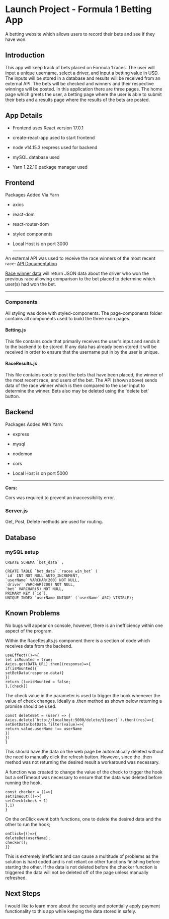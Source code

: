 # Launch Project - Formula 1 Betting App

A betting website which allows users to record their bets and see if they have won.

## Introduction 

This app will keep track of bets placed on Formula 1 races. The user will input a unique username, select a driver, and input a betting value in USD. The inputs will be stored in a database and results will be received from an external API. The bets will be checked and winners and their respective winnings will be posted. In this application there are three pages. The home page which greets the user, a betting page where the user is able to submit their bets and a results page where the results of the bets are posted. 

## App Details

- Frontend uses React version 17.0.1

- create-react-app used to start frontend

- node v14.15.3 /express used for backend

- mySQL database used

- Yarn 1.22.10 package manager used

## Frontend  

Packages Added Via Yarn

- axios

- react-dom

- react-router-dom

- styled components

- Local Host is on port 3000

  ---

An external API was used to receive the race winners of the most recent race: [API Documentation](https://ergast.com/mrd/)

  
[Race winner data](http://ergast.com/api/f1/current/last/results/1.json) will return JSON data about the driver who won the previous race allowing comparison to the bet placed to determine which user(s) had won the bet.

 ---

 ### Components

 All styling was done with styled-components.
 The page-components folder contains all components used to build the three main pages.

#### Betting.js

This file contains code that primarily receives the user's input and sends it to the backend to be stored. If any data has already been stored it will be received in order to ensure that the username put in by the user is unique.


#### RaceResults.js

This file contains code to post the bets that have been placed, the winner of the most recent race, and users of the bet. The API (shown above) sends data of the race winner which is then compared to the user input to determine the winner. Bets also may be deleted using the 'delete bet' button.


## Backend

Packages Added With Yarn: 

- express

- mysql

- nodemon

- cors  

- Local Host is on port 5000

  ---

**Cors:**

Cors was required to prevent an inaccessibility error.

### Server.js

Get, Post, Delete methods are used for routing. 

## Database

### mySQL setup


```
CREATE SCHEMA `bet_data` ;

CREATE TABLE `bet_data`.`racee_win_bet` (
`id` INT NOT NULL AUTO_INCREMENT,
`userName` VARCHAR(200) NOT NULL,
`driver` VARCHAR(200) NOT NULL,
`bet` VARCHAR(5) NOT NULL,
PRIMARY KEY (`id`),
UNIQUE INDEX `userName_UNIQUE` (`userName` ASC) VISIBLE);
```


## Known Problems

No bugs will appear on console, however, there is an inefficiency within one aspect of the program.
 

Within the RaceResults.js component there is a section of code which receives data from the backend.

```
useEffect(()=>{
let isMounted = true;
Axios.get(DATA_URL).then((response)=>{
if(isMounted){
setBetData(response.data)}
})
return ()=>isMounted = false;
},[check])
```


The check value in the parameter is used to trigger the hook whenever the value of check changes. Ideally a .then method as shown below returning a promise should be used.
 

```
const deleteBet = (user) => {
Axios.delete(`http://localhost:5000/delete/${user}`).then((res)=>{
setBetData(betData.filter(value)=>{
return value.userName !== userName
})
})
}
```

This should have the data on the web page be automatically deleted without the need to manually click the refresh button. However, since the .then method was not returning the desired result a workaround was necessary.

A function was created to change the value of the check to trigger the hook but a setTimeout was necessary to ensure that the data was deleted before running the hook.


```
const checker = ()=>{
setTimeout(()=>{
setCheck(check + 1)
},1)
}
```  

On the onClick event both functions, one to delete the desired data and the other to run the hook;
  

```
onClick={()=>{
deleteBet(userName);
checker();
}}
```

This is extremely inefficient and can cause a multitude of problems as the solution is hard coded and is not reliant on other functions finishing before starting the other. If the data is not deleted before the checker function is triggered the data will not be deleted off of the page unless manually refreshed.
 

## Next Steps

I would like to learn more about the security and potentially apply payment functionality to this app while keeping the data stored in safely. 



